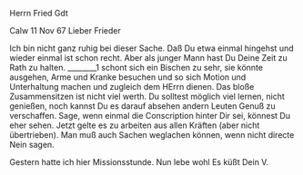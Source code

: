 Herrn Fried Gdt

 Calw 11 Nov 67
Lieber Frieder

Ich bin nicht ganz ruhig bei dieser Sache. Daß Du etwa einmal hingehst und wieder einmal ist schon recht. Aber als junger Mann hast Du Deine Zeit zu Rath zu halten. ________1 schont sich ein Bischen zu sehr, sie könnte ausgehen, Arme und Kranke besuchen und so sich Motion und Unterhaltung machen und zugleich dem HErrn dienen. Das bloße Zusammensitzen ist nicht viel werth. Du solltest möglich viel lernen, nicht genießen, noch kannst Du es darauf absehen andern Leuten Genuß zu verschaffen. Sage, wenn einmal die Conscription hinter Dir sei, könnest Du eher sehen. Jetzt gelte es zu arbeiten aus allen Kräften (aber nicht übertrieben). Man muß auch Sachen weglachen können, wenn nicht directe Nein sagen.

Gestern hatte ich hier Missionsstunde. Nun lebe wohl Es küßt  Dein V.
